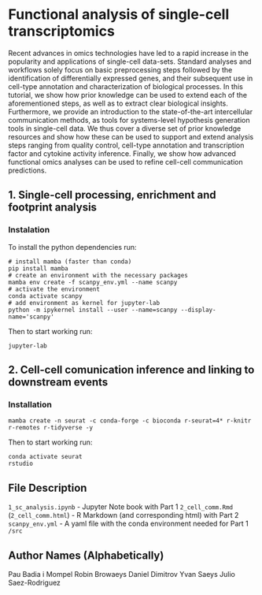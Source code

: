 # Functional analysis of single-cell transcriptomics

Recent advances in omics technologies have led to a rapid increase in the popularity and applications of single-cell data-sets. Standard analyses and workflows solely focus on basic preprocessing steps followed by the identification of differentially expressed genes, and their subsequent use in cell-type annotation and characterization of biological processes. In this tutorial, we show how prior knowledge can be used to extend each of the aforementioned steps, as well as to extract clear biological insights. Furthermore, we provide an introduction to the state-of-the-art intercellular communication methods, as tools for systems-level hypothesis generation tools in single-cell data. We thus cover a diverse set of prior knowledge resources and show how these can be used to support and extend analysis steps ranging from quality control, cell-type annotation and transcription factor and cytokine activity inference. Finally, we show how advanced functional omics analyses can be used to refine cell-cell communication predictions.

## 1. Single-cell processing, enrichment and footprint analysis

### Instalation
To install the python dependencies run:

```
# install mamba (faster than conda)
pip install mamba
# create an environment with the necessary packages
mamba env create -f scanpy_env.yml --name scanpy
# activate the environment
conda activate scanpy
# add environment as kernel for jupyter-lab
python -m ipykernel install --user --name=scanpy --display-name='scanpy'
```

Then to start working run:
```
jupyter-lab
```

## 2. Cell-cell comunication inference and linking to downstream events

### Installation
```
mamba create -n seurat -c conda-forge -c bioconda r-seurat=4* r-knitr r-remotes r-tidyverse -y
```

Then to start working run:
```
conda activate seurat
rstudio
```

## File Description
`1_sc_analysis.ipynb` - Jupyter Note book with Part 1
`2_cell_comm.Rmd` (`2_cell_comm.html`) - R Markdown (and corresponding html) with Part 2
`scanpy_env.yml` - A yaml file with the conda environment needed for Part 1
`/src`

## Author Names (Alphabetically)

Pau Badia i Mompel
Robin Browaeys 
Daniel Dimitrov
Yvan Saeys
Julio Saez-Rodriguez
